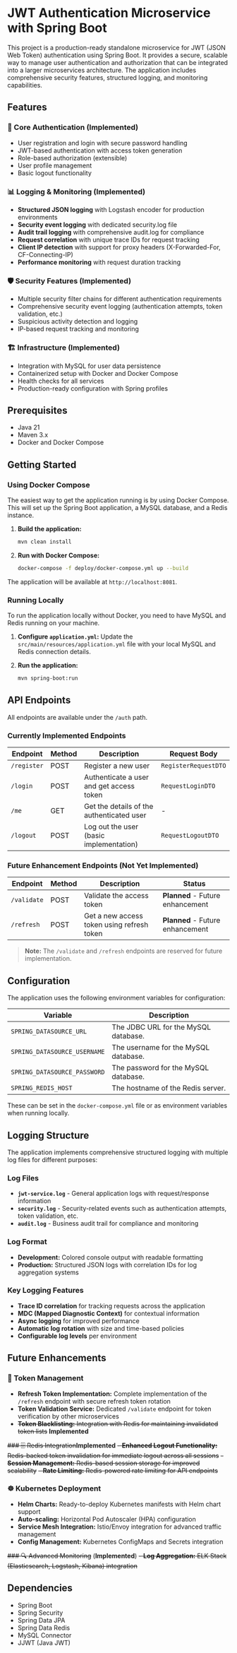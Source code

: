 # JWT Authentication Microservice with Spring Boot

This project is a production-ready standalone microservice for JWT (JSON Web Token) authentication using Spring Boot. It provides a secure, scalable way to manage user authentication and authorization that can be integrated into a larger microservices architecture. The application includes comprehensive security features, structured logging, and monitoring capabilities.

## Features

### 🔐 Core Authentication (Implemented)
-   User registration and login with secure password handling
-   JWT-based authentication with access token generation
-   Role-based authorization (extensible)
-   User profile management
-   Basic logout functionality

### 📊 Logging & Monitoring (Implemented)
-   **Structured JSON logging** with Logstash encoder for production environments
-   **Security event logging** with dedicated security.log file
-   **Audit trail logging** with comprehensive audit.log for compliance
-   **Request correlation** with unique trace IDs for request tracking
-   **Client IP detection** with support for proxy headers (X-Forwarded-For, CF-Connecting-IP)
-   **Performance monitoring** with request duration tracking

### 🛡️ Security Features (Implemented)
-   Multiple security filter chains for different authentication requirements
-   Comprehensive security event logging (authentication attempts, token validation, etc.)
-   Suspicious activity detection and logging
-   IP-based request tracking and monitoring

### 🏗️ Infrastructure (Implemented)
-   Integration with MySQL for user data persistence
-   Containerized setup with Docker and Docker Compose
-   Health checks for all services
-   Production-ready configuration with Spring profiles

## Prerequisites

-   Java 21
-   Maven 3.x
-   Docker and Docker Compose

## Getting Started

### Using Docker Compose

The easiest way to get the application running is by using Docker Compose. This will set up the Spring Boot application, a MySQL database, and a Redis instance.

1.  **Build the application:**
    ```bash
    mvn clean install
    ```

2.  **Run with Docker Compose:**
    ```bash
    docker-compose -f deploy/docker-compose.yml up --build
    ```

The application will be available at `http://localhost:8081`.

### Running Locally

To run the application locally without Docker, you need to have MySQL and Redis running on your machine.

1.  **Configure `application.yml`:**
    Update the `src/main/resources/application.yml` file with your local MySQL and Redis connection details.

2.  **Run the application:**
    ```bash
    mvn spring-boot:run
    ```

## API Endpoints

All endpoints are available under the `/auth` path.

### Currently Implemented Endpoints

| Endpoint        | Method | Description                               | Request Body                |
| --------------- | ------ | ----------------------------------------- | --------------------------- |
| `/register`     | POST   | Register a new user                       | `RegisterRequestDTO`        |
| `/login`        | POST   | Authenticate a user and get access token | `RequestLoginDTO`           |
| `/me`           | GET    | Get the details of the authenticated user | -                           |
| `/logout`       | POST   | Log out the user (basic implementation)   | `RequestLogoutDTO`          |

### Future Enhancement Endpoints (Not Yet Implemented)

| Endpoint        | Method | Description                               | Status                      |
| --------------- | ------ | ----------------------------------------- | --------------------------- |
| `/validate`     | POST   | Validate the access token                 | **Planned** - Future enhancement |
| `/refresh`      | POST   | Get a new access token using refresh token | **Planned** - Future enhancement |

> **Note:** The `/validate` and `/refresh` endpoints are reserved for future implementation.

## Configuration

The application uses the following environment variables for configuration:

| Variable                     | Description                            |
| ---------------------------- | -------------------------------------- |
| `SPRING_DATASOURCE_URL`      | The JDBC URL for the MySQL database.   |
| `SPRING_DATASOURCE_USERNAME` | The username for the MySQL database.   |
| `SPRING_DATASOURCE_PASSWORD` | The password for the MySQL database.   |
| `SPRING_REDIS_HOST`          | The hostname of the Redis server.      |

These can be set in the `docker-compose.yml` file or as environment variables when running locally.

## Logging Structure

The application implements comprehensive structured logging with multiple log files for different purposes:

### Log Files
- **`jwt-service.log`** - General application logs with request/response information
- **`security.log`** - Security-related events such as authentication attempts, token validation, etc.
- **`audit.log`** - Business audit trail for compliance and monitoring

### Log Format
- **Development:** Colored console output with readable formatting
- **Production:** Structured JSON logs with correlation IDs for log aggregation systems

### Key Logging Features
- **Trace ID correlation** for tracking requests across the application
- **MDC (Mapped Diagnostic Context)** for contextual information
- **Async logging** for improved performance
- **Automatic log rotation** with size and time-based policies
- **Configurable log levels** per environment

## Future Enhancements

### 🔄 Token Management
-   **Refresh Token Implementation:** Complete implementation of the `/refresh` endpoint with secure refresh token rotation
-   **Token Validation Service:** Dedicated `/validate` endpoint for token verification by other microservices
-   ~~**Token Blacklisting:** Integration with Redis for maintaining invalidated token lists~~ **Implemented**

~~### 🗄️ Redis Integration~~**Implemented**
~~-   **Enhanced Logout Functionality:** Redis-backed token invalidation for immediate logout across all sessions~~
~~-   **Session Management:** Redis-based session storage for improved scalability~~
~~-   **Rate Limiting:** Redis-powered rate limiting for API endpoints~~

### ☸️ Kubernetes Deployment
-   **Helm Charts:** Ready-to-deploy Kubernetes manifests with Helm chart support
-   **Auto-scaling:** Horizontal Pod Autoscaler (HPA) configuration
-   **Service Mesh Integration:** Istio/Envoy integration for advanced traffic management
-   **Config Management:** Kubernetes ConfigMaps and Secrets integration

~~### 🔍 Advanced Monitoring~~ (**Implemented**)
~~-   **Log Aggregation:** ELK Stack (Elasticsearch, Logstash, Kibana) integration~~

## Dependencies

-   Spring Boot
-   Spring Security
-   Spring Data JPA
-   Spring Data Redis
-   MySQL Connector
-   JJWT (Java JWT)

